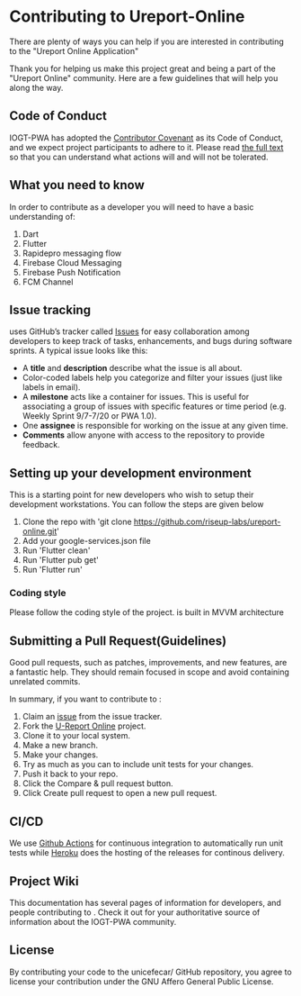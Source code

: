 # Contributing to Ureport-Online


There are plenty of ways you can help if you are interested in contributing to the "Ureport Online Application"  

Thank you for helping us make this project great and being a part of the "Ureport Online" community. Here are a few guidelines that will help you along the way.

## Code of Conduct

IOGT-PWA has adopted the [Contributor Covenant](https://www.contributor-covenant.org/) as its Code of Conduct, and we expect project participants to adhere to it.
Please read [the full text](/CODE_OF_CONDUCT.md) so that you can understand what actions will and will not be tolerated.

## What you need to know

In order to contribute as a developer you will need to have a basic understanding of:

1. Dart
2. Flutter
3. Rapidepro messaging flow
4. Firebase Cloud Messaging
5. Firebase Push Notification
6. FCM Channel

## Issue tracking

<ureport-online> uses GitHub’s tracker called [Issues](https://github.com/riseup-labs/ureport-online/issues) for easy collaboration among developers to keep track of tasks, enhancements, and bugs during software sprints. A typical issue looks like this:
* A **title** and **description** describe what the issue is all about.
* Color-coded labels help you categorize and filter your issues (just like labels in email).
* A **milestone** acts like a container for issues. This is useful for associating a group of issues with specific features or time period (e.g. Weekly Sprint 9/7-7/20 or PWA 1.0). 
* One **assignee** is responsible for working on the issue at any given time.
* **Comments** allow anyone with access to the repository to provide feedback.

## Setting up your development environment
This is a starting point for new developers who wish to setup their development workstations. You can follow the steps are given below

1. Clone the repo with 'git clone https://github.com/riseup-labs/ureport-online.git'
2. Add your google-services.json file
3. Run 'Flutter clean'
4. Run 'Flutter pub get'
5. Run 'Flutter run'

### Coding style

Please follow the coding style of the project.
<ureport-online> is built in MVVM architecture

## Submitting a Pull Request(Guidelines)

Good pull requests, such as patches, improvements, and new features, are a fantastic help. They should remain focused in scope and avoid containing unrelated commits.

In summary, if you want to contribute to :
1. Claim an [issue](https://github.com/riseup-labs/ureport-online/issues) from the issue tracker.
2. Fork the [U-Report Online](https://github.com/riseup-labs/ureport-online.git) project.
3. Clone it to your local system.
4. Make a new branch.
5. Make your changes.
6. Try as much as you can to include unit tests for your changes. 
7. Push it back to your repo.
8. Click the Compare & pull request button.
9. Click Create pull request to open a new pull request.



## CI/CD
We use [Github Actions](https://github.com/features/actions) for continuous integration to automatically run unit tests while [Heroku](https://www.heroku.com/) does the hosting of the releases for continous delivery.

## Project Wiki
This documentation has several pages of information for developers, and people contributing to <ureport-online>. Check it out for your authoritative source of information about the IOGT-PWA community.

## License

By contributing your code to the unicefecar/<ureport-online> GitHub repository, you agree to license your contribution under the GNU Affero General Public License.



